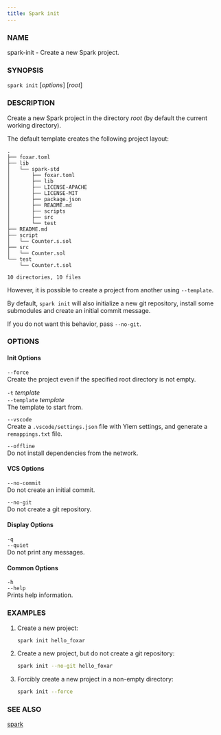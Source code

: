 ```yaml
---
title: Spark init
---
```


### NAME

spark-init - Create a new Spark project.

### SYNOPSIS

`spark init` [*options*] [*root*]

### DESCRIPTION

Create a new Spark project in the directory _root_ (by default the current working directory).

The default template creates the following project layout:

```ignore
.
├── foxar.toml
├── lib
│   └── spark-std
│       ├── foxar.toml
│       ├── lib
│       ├── LICENSE-APACHE
│       ├── LICENSE-MIT
│       ├── package.json
│       ├── README.md
│       ├── scripts
│       ├── src
│       └── test
├── README.md
├── script
│   └── Counter.s.sol
├── src
│   └── Counter.sol
└── test
    └── Counter.t.sol

10 directories, 10 files
```

However, it is possible to create a project from another using `--template`.

By default, `spark init` will also initialize a new git repository, install some submodules and create an initial commit message.

If you do not want this behavior, pass `--no-git`.

### OPTIONS

#### Init Options

`--force`  
Create the project even if the specified root directory is not empty.

`-t` _template_  
`--template` _template_  
The template to start from.

`--vscode`  
Create a `.vscode/settings.json` file with Ylem settings, and generate a `remappings.txt` file.

`--offline`  
Do not install dependencies from the network.

#### VCS Options

`--no-commit`  
Do not create an initial commit.

`--no-git`  
Do not create a git repository.

#### Display Options

`-q`  
`--quiet`  
Do not print any messages.

#### Common Options

`-h`  
`--help`  
Prints help information.

### EXAMPLES

1. Create a new project:

   ```sh
   spark init hello_foxar
   ```

2. Create a new project, but do not create a git repository:

   ```sh
   spark init --no-git hello_foxar
   ```

3. Forcibly create a new project in a non-empty directory:
   ```sh
   spark init --force
   ```

### SEE ALSO

[spark](./spark.md)
